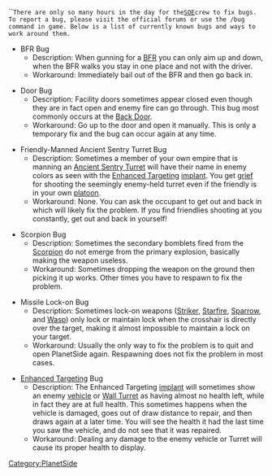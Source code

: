<page>

<title>

Known Issues

</title>

``<text xml:space="preserve">`There are only so many hours in the day for the`[`SOE`](Sony_Online_Entertainment.md)`crew to fix bugs. To report a bug, please visit the official forums or use the /bug command in game. Below is a list of currently known bugs and ways to work around them.`

- BFR Bug
  - Description: When gunning for a [BFR](BattleFrame_Robotics.md) you can
    only aim up and down, when the BFR walks you stay in one place
    and not with the driver.
  - Workaround: Immediately bail out of the BFR and then go back in.

<!-- -->

- Door Bug
  - Description: Facility doors sometimes appear closed even though
    they are in fact open and enemy fire can go through. This bug
    most commonly occurs at the [Back Door](Back_Door.md).
  - Workaround: Go up to the door and open it manually. This is only
    a temporary fix and the bug can occur again at any time.

<!-- -->

- Friendly-Manned Ancient Sentry Turret Bug
  - Description: Sometimes a member of your own empire that is
    manning an [Ancient Sentry
    Turret](Ancient_Sentry_Turret.md) will have their name
    in enemy colors as seen with the [Enhanced
    Targeting](Enhanced_Targeting.md)
    [implant](Implants.md). You get [grief](Grief_points.md)
    for shooting the seemingly enemy-held turret even if the
    friendly is in your own [platoon](Platoon.md).
  - Workaround: None. You can ask the occupant to get out and back
    in which will likely fix the problem. If you find friendlies
    shooting at you constantly, get out and back in yourself!

<!-- -->

- Scorpion Bug
  - Description: Sometimes the secondary bomblets fired from the
    [Scorpion](Scorpion.md) do not emerge from the primary
    explosion, basically making the weapon useless.
  - Workaround: Sometimes dropping the weapon on the ground then
    picking it up works. Other times you have to respawn to fix the
    problem.

<!-- -->

- Missile Lock-on Bug
  - Description: Sometimes lock-on weapons
    ([Striker](Striker.md), [Starfire](Starfire.md),
    [Sparrow](Sparrow.md), and [Wasp](Wasp.md)) only
    lock or maintain lock when the crosshair is directly over the
    target, making it almost impossible to maintain a lock on your
    target.
  - Workaround: Usually the only way to fix the problem is to quit
    and open PlanetSide again. Respawning does not fix the problem
    in most cases.

<!-- -->

- [Enhanced Targeting](Enhanced_Targeting.md) Bug
  - Description: The Enhanced Targeting
    [implant](Implants.md) will sometimes show an enemy
    [vehicle](Vehicle.md) or [Wall
    Turret](Phalanx_Turret.md) as having almost no health
    left, while in fact they are at full health. This sometimes
    happens when the vehicle is damaged, goes out of draw distance
    to repair, and then draws again at a later time. You will see
    the health it had the last time you saw the vehicle, and do not
    see that it was repaired.
  - Workaround: Dealing any damage to the enemy vehicle or Turret
    will cause its proper health to display.

</text>

[Category:PlanetSide](Category:PlanetSide.md)
